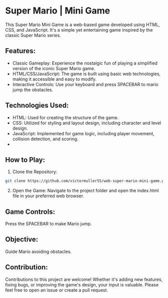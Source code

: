 # Super Mario | Mini Game

This Super Mario Mini Game is a web-based game developed using HTML, CSS, and JavaScript. It's a simple yet entertaining game inspired by the classic Super Mario series.

## Features:

- Classic Gameplay: Experience the nostalgic fun of playing a simplified version of the iconic Super Mario game.
- HTML/CSS/JavaScript: The game is built using basic web technologies, making it accessible and easy to modify.
- Interactive Controls: Use your keyboard and press SPACEBAR to mario jump the obstacles.

## Technologies Used:

- HTML: Used for creating the structure of the game.
- CSS: Utilized for styling and layout design, including character and level design.
- JavaScript: Implemented for game logic, including player movement, collision detection, and scoring.
- 
## How to Play:

1. Clone the Repository:

```bash
git clone https://github.com/victormuller55/web-super-mario-mini-game.git
```

2. Open the Game: Navigate to the project folder and open the index.html file in your preferred web browser.

## Game Controls:

Press the SPACEBAR to make Mario jump.

## Objective:

Guide Mario avoiding obstacles.

## Contribution:
Contributions to this project are welcome! Whether it's adding new features, fixing bugs, or improving the game's design, your input is valuable. Please feel free to open an issue or create a pull request.
